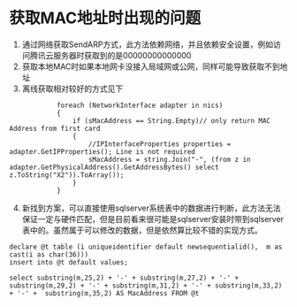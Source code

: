 # 获取MAC地址时出现的问题

1. 通过网络获取SendARP方式，此方法依赖网络，并且依赖安全设置，例如访问腾讯云服务器时获取到的是00000000000000
2. 获取本地MAC时如果本地网卡没接入局域网或公网，同样可能导致获取不到地址
3. 离线获取相对较好的方式见下

```
            foreach (NetworkInterface adapter in nics)
            {
                if (sMacAddress == String.Empty)// only return MAC Address from first card  
                {
                    //IPInterfaceProperties properties = adapter.GetIPProperties(); Line is not required
                    sMacAddress = string.Join("-", (from z in adapter.GetPhysicalAddress().GetAddressBytes() select z.ToString("X2")).ToArray());
                }
            }
```



4. 新找到方案，可以直接使用sqlserver系统表中的数据进行判断，此方法无法保证一定与硬件匹配，但是目前看来很可能是sqlserver安装时带到sqlserver表中的。虽然属于可以修改的数据，但是依然算比较不错的实现方式。
```
declare @t table (i uniqueidentifier default newsequentialid(),  m as cast(i as char(36)))
insert into @t default values;

select substring(m,25,2) + '-' + substring(m,27,2) + '-' + substring(m,29,2) + '-' + substring(m,31,2) + '-' + substring(m,33,2) + '-' +  substring(m,35,2) AS MacAddress FROM @t
```